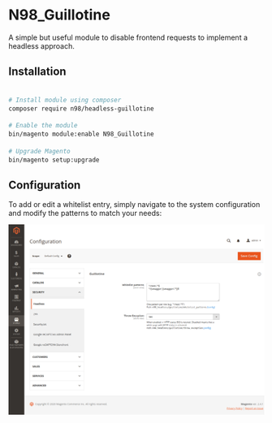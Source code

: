 # N98_Guillotine

A simple but useful module to disable frontend requests to implement a headless approach.

## Installation

```bash

# Install module using composer
composer require n98/headless-guillotine

# Enable the module
bin/magento module:enable N98_Guillotine

# Upgrade Magento
bin/magento setup:upgrade

```

## Configuration

To add or edit a whitelist entry, simply navigate to the system configuration and modify the patterns to match your needs:

![Screenshot](./doc/configuration.png)
